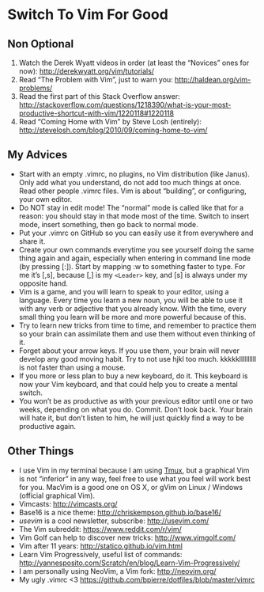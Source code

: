# Switch To Vim For Good

## Non Optional

1. Watch the Derek Wyatt videos in order (at least the “Novices” ones for now): http://derekwyatt.org/vim/tutorials/
2. Read “The Problem with Vim”, just to warn you: http://haldean.org/vim-problems/
3. Read the first part of this Stack Overflow answer: http://stackoverflow.com/questions/1218390/what-is-your-most-productive-shortcut-with-vim/1220118#1220118
4. Read “Coming Home with Vim” by Steve Losh (entirely): http://stevelosh.com/blog/2010/09/coming-home-to-vim/

## My Advices

- Start with an empty .vimrc, no plugins, no Vim distribution (like Janus). Only add what you understand, do not add too much things at once. Read other people .vimrc files. Vim is about “building”, or configuring, your own editor.
- Do NOT stay in edit mode! The “normal” mode is called like that for a reason: you should stay in that mode most of the time. Switch to insert mode, insert something, then go back to normal mode.
- Put your .vimrc on GitHub so you can easily use it from everywhere and share it.
- Create your own commands everytime you see yourself doing the same thing again and again, especially when entering in command line mode (by pressing [:]). Start by mapping :w<enter> to something faster to type. For me it’s [,s], because [,] is my `<Leader>` key, and [s] is always under my opposite hand.
- Vim is a game, and you will learn to speak to your editor, using a language. Every time you learn a new noun, you will be able to use it with any verb or adjective that you already know. With the time, every small thing you learn will be more and more powerful because of this.
- Try to learn new tricks from time to time, and remember to practice them so your brain can assimilate them and use them without even thinking of it.
- Forget about your arrow keys. If you use them, your brain will never develop any good moving habit. Try to not use hjkl too much. kkkkkllllllllll is not faster than using a mouse.
- If you more or less plan to buy a new keyboard, do it. This keyboard is now your Vim keyboard, and that could help you to create a mental switch.
- You won’t be as productive as with your previous editor until one or two weeks, depending on what you do. Commit. Don’t look back. Your brain will hate it, but don’t listen to him, he will just quickly find a way to be productive again.

## Other Things

- I use Vim in my terminal because I am using [Tmux](http://tmux.github.io/), but a graphical Vim is not “inferior” in any way, feel free to use what you feel will work best for you. MacVim is a good one on OS X, or gVim on Linux / Windows (official graphical Vim).
- Vimcasts: http://vimcasts.org/
- Base16 is a nice theme: http://chriskempson.github.io/base16/
- _usevim_ is a cool newsletter, subscribe: http://usevim.com/
- The Vim subreddit: https://www.reddit.com/r/vim/
- Vim Golf can help to discover new tricks: http://www.vimgolf.com/
- Vim after 11 years: http://statico.github.io/vim.html
- Learn Vim Progressively, useful list of commands: http://yannesposito.com/Scratch/en/blog/Learn-Vim-Progressively/
- I am personally using NeoVim, a Vim fork: http://neovim.org/
- My ugly .vimrc <3 https://github.com/bpierre/dotfiles/blob/master/vimrc